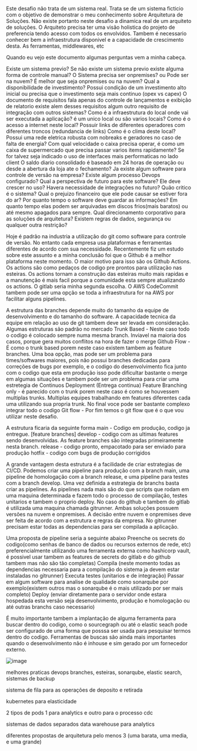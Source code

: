 Este desafio não trata de um sistema real. Trata se de um sistema ficticio com o objetivo de demonstrar o meu conhecimento sobre Arquitetura de Soluções.
Não existe portanto neste desafio a dinamica real de um arquiteto de soluções.
O Arquiteto precisa ter uma visão holistica do projeto de preferencia tendo acesso com todos os envolvidos.
Tambem é necessario conhecer bem a infraestrutura disponivel e a capacidade de crescimento desta. As ferramentas, middlewares, etc 

Quando eu vejo este documento algumas perguntas vem a minha cabeça.

Existe um sistema previo? Se não existe um sistema previo existe alguma forma de controle manual?
O Sistema precisa ser onpremises? ou Pode ser na nuvem?
É melhor que seja onpremises ou na nuvem?
Qual a disponibilidade de investimento?
Possui condição de um investimento alto inicial ou precisa que o investimento seja mais continuo (opex vs capex)
O documento de requisitos fala apenas do controle de lançamentos e exibição de relatorio existe alem desses requisitos algum outro requisito de integração com outros sistemas?
Como é a infraestrutura do local onde vai ser executada a aplicação? é um unico local ou são varios locais?
Como é o acesso a internet neste local? Possuir links de diferentes operadores com diferentes troncos (redundancia de links)
Como é o clima deste local?
Possui uma rede eletrica robusta com nobreaks e geradores no caso de falta de energia?
Com qual velocidade o caixa precisa operar, é como um caixa de supermercado que precisa passar varios items rapidamente? Se for talvez seja indicado o uso de interfaces mais performaticas no lado client
O saldo diario consolidado é baseado em 24 horas de operação ou desde a abertura da loja ate o fechamento?
Ja existe algum software para controle de versão na empresa?
Existe algum processo Devops configurado?
Qual a perspectiva de futuro para este software? Ele deve crescer no uso? Havera necessidade de integrações no futuro?
Quão critico é o sistema? Qual o prejuizo financeiro que ele pode causar se estiver fora do ar? 
Por quanto tempo o software deve guardar as informações? Em quanto tempo elas podem ser arquivadas em discos frios(mais baratos) ou até mesmo apagados para sempre.
Qual direcionamento corporativo para as soluções de arquitetura? Existem regras de dados, segurança ou qualquer outra restrição?


Hoje é padrão na industria a utilização do git como software para controle de versão. 
No entanto cada empresa usa plataformas e ferramentas diferentes de acordo com sua necessidade.
Recentemente fiz um estudo sobre este assunto e a minha conclusão foi que o Github é a melhor plataforma neste momento.
O maior motivo para isso são os Github Actions. Os actions são como pedaços de codigo pre prontos para utilização nas esteiras.
Os actions tornam a construção das esteiras muito mais rapidas e a manutenção é mais facil porque a comunidade esta sempre atualizando os actions.
O gitlab seria minha segunda escolha. O AWS CodeCommit tambem pode ser uma opção se toda a infraestrutura for na AWS por facilitar alguns pipelines.

A estrutura das branches depende muito do tamanho da equipe de desenvolvimento e do tamanho do software. A capacidade tecnica da equipe em relação ao uso de git tambem deve ser levada em consideração.
Algumas estruturas são padrão no mercado
Trunk Based - Neste caso todo o codigo é colocado sempre numa mesma branch. Inviavel na maioria dos casos, porque gera muitos conflitos na hora de fazer o merge
Github Flow - É como o trunk based porem neste caso existem tambem as feature branches. Uma boa opção, mas pode ser um problema para times/softwares maiores, pois não possui branches dedicadas para correções de bugs por exemplo, e o codigo do desenvolvimento fica junto com o codigo que esta em produção isso pode dificultar bastante o merge em algumas situações e tambem pode ser um problema para criar uma estretegia de Continuos Deployment (Entrega continua)
Feature Branching only - é parecido com o trunk porem neste caso é como se houvessem multiplas trunks. Multiplas equipes trabalhando em features diferentes cada uma utilizando sua propria trunk. No final voce pode ser bastante complexo integrar todo o codigo
Git flow - Por fim temos o git flow que é o que vou utilizar neste desafio.

A estrutura ficaria da seguinte forma
main - Codigo em produção, codigo ja entregue.
[feature branches]
develop - codigo com as ultimas features sendo desenvolvidas. As feature branches são integradas primeiramente nesta branch.
release - codigo pronto, empacotado para ser enviado para produção
hotfix - codigo com bugs de produção corrigidos

A grande vantagem desta estrutura é a facilidade de criar estrategias de CI/CD. Podemos criar uma pipeline para produção com a branch main, uma pipeline de homologação com a branch release, e uma pipeline para testes com a branch develop.
Uma vez definida a estrategia de branchs basta criar as pipelines. As pipelines nada mais são do que scripts que rodam em uma maquina determinada e fazem todo o processo de compilação, testes unitarios e tambem o proprio deploy. 
No caso do github e tambem do gitlab é utilizada uma maquina chamada gitrunner. Ambas soluções possuem versões na nuvem e onpremises. A decisão entre nuvem e onpremises deve ser feita de acordo com a estrutura e regras da empresa. No gitrunner precisam estar todas as dependencias para ser compilada a aplicação.

Uma proposta de pipeline seria a seguinte abaixo
Preenche os secrets do codigo(como senhas de banco de dados ou recursos externos de rede, etc) preferencialmente utilizando uma ferramenta externa como hashicorp vault, é possivel usar tambem as features de secrets do gitlab e do github tambem mas não são tão completas)
Compila (neste momento todas as dependencias necessaria para a compilação do sistema ja devem estar instaladas no gitrunner)
Executa testes (unitarios e de integração)
Passar em algum software para analise de qualidade como sonarqube por exemplo(existem outros mas o sonarqube é o mais utilizado por ser mais completo)
Deploy (enviar diretamente para o servidor onde estara hospedada esta versão seja desenvolvimento, produção e homologação ou até outras branchs caso necessario)

É muito importante tambem a implantação de alguma ferramenta para buscar dentro do codigo, como o sourcegraph ou até o elastic seach pode ser configurado de uma forma que posssa ser usada para pesquisar termos dentro do codigo. 
Ferramentas de buscas são ainda mais importantes quando o desenvolvimento não é inhouse e sim gerado por um fornecedor externo.

![image](https://github.com/user-attachments/assets/a47e9c91-3d7e-45e6-a2c9-e599fbef5b0a)






melhores praticas devops
branches, esteiras, sonarqube, elastic search, 
sistemas de backup

sistema de fila para as operações de deposito e retirada

kubernetes para elasticidade

2 tipos de pods 1 para analytics e outro para o processo
cdc

sistemas de dados separados
data warehouse para analytics

diferentes propostas de arquitetura pelo menos 3 (uma barata, uma media, e uma grande)

